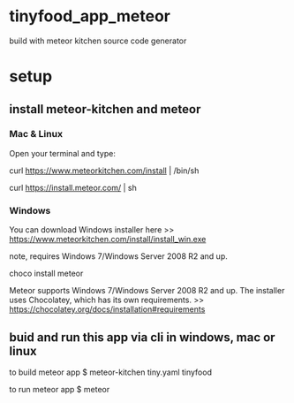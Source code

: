 # tinyfood_app_meteor
build with meteor kitchen source code generator

# setup

## install meteor-kitchen and meteor

### Mac & Linux
Open your terminal and type:

curl https://www.meteorkitchen.com/install | /bin/sh

curl https://install.meteor.com/ | sh

### Windows

You can download Windows installer here >> https://www.meteorkitchen.com/install/install_win.exe

note, requires Windows 7/Windows Server 2008 R2 and up.

choco install meteor

Meteor supports Windows 7/Windows Server 2008 R2 and up.
The installer uses Chocolatey, which has its own requirements. >> https://chocolatey.org/docs/installation#requirements




## buid and run this app via cli in windows, mac or linux

to build meteor app
$ meteor-kitchen tiny.yaml tinyfood

to run meteor app
$ meteor

